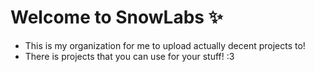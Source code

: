 # Welcome to SnowLabs ✨

- This is my organization for me to upload actually decent projects to!
- There is projects that you can use for your stuff! :3
